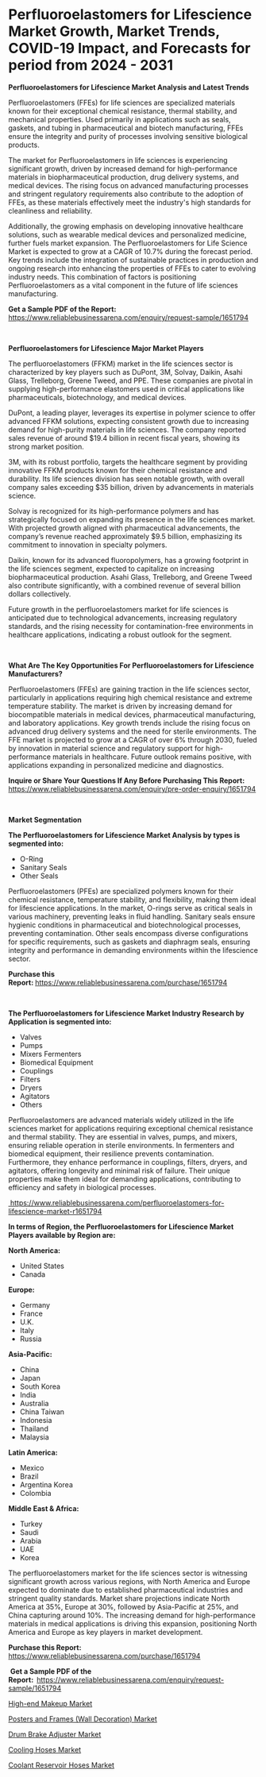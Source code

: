<p><h1>Perfluoroelastomers for Lifescience Market Growth, Market Trends, COVID-19 Impact, and Forecasts for period from 2024 - 2031</h1></p><p><strong>Perfluoroelastomers for Lifescience Market Analysis and Latest Trends</strong></p>
<p><p>Perfluoroelastomers (FFEs) for life sciences are specialized materials known for their exceptional chemical resistance, thermal stability, and mechanical properties. Used primarily in applications such as seals, gaskets, and tubing in pharmaceutical and biotech manufacturing, FFEs ensure the integrity and purity of processes involving sensitive biological products.</p><p>The market for Perfluoroelastomers in life sciences is experiencing significant growth, driven by increased demand for high-performance materials in biopharmaceutical production, drug delivery systems, and medical devices. The rising focus on advanced manufacturing processes and stringent regulatory requirements also contribute to the adoption of FFEs, as these materials effectively meet the industry's high standards for cleanliness and reliability.</p><p>Additionally, the growing emphasis on developing innovative healthcare solutions, such as wearable medical devices and personalized medicine, further fuels market expansion. The Perfluoroelastomers for Life Science Market is expected to grow at a CAGR of 10.7% during the forecast period. Key trends include the integration of sustainable practices in production and ongoing research into enhancing the properties of FFEs to cater to evolving industry needs. This combination of factors is positioning Perfluoroelastomers as a vital component in the future of life sciences manufacturing.</p></p>
<p><strong>Get a Sample PDF of the Report:&nbsp;</strong> <a href="https://www.reliablebusinessarena.com/enquiry/request-sample/1651794?utm_campaign=1172&utm_medium=2&utm_source=Github&utm_content=ia&utm_term=27092024&utm_id=perfluoroelastomers-for-lifescience">https://www.reliablebusinessarena.com/enquiry/request-sample/1651794</a></p>
<p>&nbsp;</p>
<p><strong>Perfluoroelastomers for Lifescience Major Market Players</strong></p>
<p><p>The perfluoroelastomers (FFKM) market in the life sciences sector is characterized by key players such as DuPont, 3M, Solvay, Daikin, Asahi Glass, Trelleborg, Greene Tweed, and PPE. These companies are pivotal in supplying high-performance elastomers used in critical applications like pharmaceuticals, biotechnology, and medical devices.</p><p>DuPont, a leading player, leverages its expertise in polymer science to offer advanced FFKM solutions, expecting consistent growth due to increasing demand for high-purity materials in life sciences. The company reported sales revenue of around $19.4 billion in recent fiscal years, showing its strong market position.</p><p>3M, with its robust portfolio, targets the healthcare segment by providing innovative FFKM products known for their chemical resistance and durability. Its life sciences division has seen notable growth, with overall company sales exceeding $35 billion, driven by advancements in materials science.</p><p>Solvay is recognized for its high-performance polymers and has strategically focused on expanding its presence in the life sciences market. With projected growth aligned with pharmaceutical advancements, the company’s revenue reached approximately $9.5 billion, emphasizing its commitment to innovation in specialty polymers.</p><p>Daikin, known for its advanced fluoropolymers, has a growing footprint in the life sciences segment, expected to capitalize on increasing biopharmaceutical production. Asahi Glass, Trelleborg, and Greene Tweed also contribute significantly, with a combined revenue of several billion dollars collectively.</p><p>Future growth in the perfluoroelastomers market for life sciences is anticipated due to technological advancements, increasing regulatory standards, and the rising necessity for contamination-free environments in healthcare applications, indicating a robust outlook for the segment.</p></p>
<p>&nbsp;</p>
<p><strong>What Are The Key Opportunities For Perfluoroelastomers for Lifescience Manufacturers?</strong></p>
<p><p>Perfluoroelastomers (FFEs) are gaining traction in the life sciences sector, particularly in applications requiring high chemical resistance and extreme temperature stability. The market is driven by increasing demand for biocompatible materials in medical devices, pharmaceutical manufacturing, and laboratory applications. Key growth trends include the rising focus on advanced drug delivery systems and the need for sterile environments. The FFE market is projected to grow at a CAGR of over 6% through 2030, fueled by innovation in material science and regulatory support for high-performance materials in healthcare. Future outlook remains positive, with applications expanding in personalized medicine and diagnostics.</p></p>
<p><strong>Inquire or Share Your Questions If Any Before Purchasing This Report:</strong> <a href="https://www.reliablebusinessarena.com/enquiry/pre-order-enquiry/1651794?utm_campaign=1172&utm_medium=2&utm_source=Github&utm_content=ia&utm_term=27092024&utm_id=perfluoroelastomers-for-lifescience">https://www.reliablebusinessarena.com/enquiry/pre-order-enquiry/1651794</a></p>
<p>&nbsp;</p>
<p><strong>Market Segmentation</strong></p>
<p><strong>The Perfluoroelastomers for Lifescience Market Analysis by types is segmented into:</strong></p>
<p><ul><li>O-Ring</li><li>Sanitary Seals</li><li>Other Seals</li></ul></p>
<p><p>Perfluoroelastomers (PFEs) are specialized polymers known for their chemical resistance, temperature stability, and flexibility, making them ideal for lifescience applications. In the market, O-rings serve as critical seals in various machinery, preventing leaks in fluid handling. Sanitary seals ensure hygienic conditions in pharmaceutical and biotechnological processes, preventing contamination. Other seals encompass diverse configurations for specific requirements, such as gaskets and diaphragm seals, ensuring integrity and performance in demanding environments within the lifescience sector.</p></p>
<p><strong>Purchase this Report:&nbsp;</strong><a href="https://www.reliablebusinessarena.com/purchase/1651794?utm_campaign=1172&utm_medium=2&utm_source=Github&utm_content=ia&utm_term=27092024&utm_id=perfluoroelastomers-for-lifescience">https://www.reliablebusinessarena.com/purchase/1651794</a></p>
<p>&nbsp;</p>
<p><strong>The Perfluoroelastomers for Lifescience Market Industry Research by Application is segmented into:</strong></p>
<p><ul><li>Valves</li><li>Pumps</li><li>Mixers Fermenters</li><li>Biomedical Equipment</li><li>Couplings</li><li>Filters</li><li>Dryers</li><li>Agitators</li><li>Others</li></ul></p>
<p><p>Perfluoroelastomers are advanced materials widely utilized in the life sciences market for applications requiring exceptional chemical resistance and thermal stability. They are essential in valves, pumps, and mixers, ensuring reliable operation in sterile environments. In fermenters and biomedical equipment, their resilience prevents contamination. Furthermore, they enhance performance in couplings, filters, dryers, and agitators, offering longevity and minimal risk of failure. Their unique properties make them ideal for demanding applications, contributing to efficiency and safety in biological processes.</p></p>
<p><a href="https://www.reliablebusinessarena.com/perfluoroelastomers-for-lifescience-market-r1651794?utm_campaign=1172&utm_medium=2&utm_source=Github&utm_content=ia&utm_term=27092024&utm_id=perfluoroelastomers-for-lifescience">&nbsp;https://www.reliablebusinessarena.com/perfluoroelastomers-for-lifescience-market-r1651794</a></p>
<p><strong>In terms of Region, the Perfluoroelastomers for Lifescience Market Players available by Region are:</strong></p>
<p>
    <p> <strong> North America: </strong>
        <ul>
            <li>United States</li>
            <li>Canada</li>
        </ul>
        </p> 
    <p> <strong> Europe: </strong>
        <ul>
            <li>Germany</li>
            <li>France</li>
            <li>U.K.</li>
            <li>Italy</li>
            <li>Russia</li>
        </ul>
        </p> 
    <p> <strong> Asia-Pacific: </strong>
        <ul>
            <li>China</li>
            <li>Japan</li>
            <li>South Korea</li>
            <li>India</li>
            <li>Australia</li>
            <li>China Taiwan</li>
            <li>Indonesia</li>
            <li>Thailand</li>
            <li>Malaysia</li>
        </ul>
        </p> 
    <p> <strong> Latin America: </strong>
        <ul>
            <li>Mexico</li>
            <li>Brazil</li>
            <li>Argentina Korea</li>
            <li>Colombia</li>
        </ul>
        </p> 
    <p> <strong> Middle East & Africa: </strong>
        <ul>
            <li>Turkey</li>
            <li>Saudi</li>
            <li>Arabia</li>
            <li>UAE</li>
            <li>Korea</li>
        </ul>
    </p>
    </p>
<p><p>The perfluoroelastomers market for the life sciences sector is witnessing significant growth across various regions, with North America and Europe expected to dominate due to established pharmaceutical industries and stringent quality standards. Market share projections indicate North America at 35%, Europe at 30%, followed by Asia-Pacific at 25%, and China capturing around 10%. The increasing demand for high-performance materials in medical applications is driving this expansion, positioning North America and Europe as key players in market development.</p></p>
<p><strong>Purchase this Report: </strong><a href="https://www.reliablebusinessarena.com/purchase/1651794?utm_campaign=1172&utm_medium=2&utm_source=Github&utm_content=ia&utm_term=27092024&utm_id=perfluoroelastomers-for-lifescience">https://www.reliablebusinessarena.com/purchase/1651794</a></p>
<p>&nbsp;<strong>Get a Sample PDF of the Report:&nbsp;&nbsp;</strong><a href="https://www.reliablebusinessarena.com/enquiry/request-sample/1651794?utm_campaign=1172&utm_medium=2&utm_source=Github&utm_content=ia&utm_term=27092024&utm_id=perfluoroelastomers-for-lifescience">https://www.reliablebusinessarena.com/enquiry/request-sample/1651794</a></p>
<p><strong></strong></p>
<p><p><a href="https://issuu.com/reportprime-2/docs/high-end-makeup-market-size-2030.pp_d57ec6148f388e?utm_campaign=1172&utm_medium=2&utm_source=Github&utm_content=ia&utm_term=27092024&utm_id=perfluoroelastomers-for-lifescience">High-end Makeup Market</a></p><p><a href="https://issuu.com/reportprime-2/docs/posters-and-frames-wall-decoration-_7f269233eb8d01?utm_campaign=1172&utm_medium=2&utm_source=Github&utm_content=ia&utm_term=27092024&utm_id=perfluoroelastomers-for-lifescience">Posters and Frames (Wall Decoration) Market</a></p><p><a href="https://www.linkedin.com/pulse/drum-brake-adjuster-market-investigation-industry-evolution-cgnje?utm_campaign=1172&utm_medium=2&utm_source=Github&utm_content=ia&utm_term=27092024&utm_id=perfluoroelastomers-for-lifescience">Drum Brake Adjuster Market</a></p><p><a href="https://www.linkedin.com/pulse/what-innovations-market-trends-shaping-cooling-hoses-afoue?utm_campaign=1172&utm_medium=2&utm_source=Github&utm_content=ia&utm_term=27092024&utm_id=perfluoroelastomers-for-lifescience">Cooling Hoses Market</a></p><p><a href="https://www.linkedin.com/pulse/global-perspectives-coolant-reservoir-hoses-market-trends-forecast-m7iue?utm_campaign=1172&utm_medium=2&utm_source=Github&utm_content=ia&utm_term=27092024&utm_id=perfluoroelastomers-for-lifescience">Coolant Reservoir Hoses Market</a></p></p>